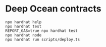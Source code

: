 # Deep Ocean contracts

```shell
npx hardhat help
npx hardhat test
REPORT_GAS=true npx hardhat test
npx hardhat node
npx hardhat run scripts/deploy.ts
```
